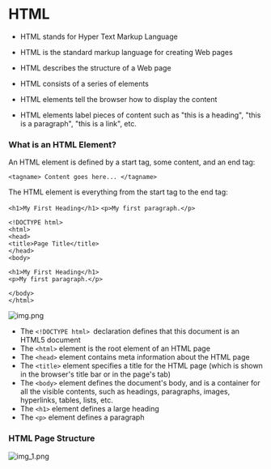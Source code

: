 # HTML
- HTML stands for Hyper Text Markup Language

- HTML is the standard markup language for creating Web pages

- HTML describes the structure of a Web page

- HTML consists of a series of elements

- HTML elements tell the browser how to display the content

- HTML elements label pieces of content such as "this is a heading", "this is a paragraph", "this is a link", etc.

### What is an HTML Element?
An HTML element is defined by a start tag, some content, and an end tag:

```<tagname> Content goes here... </tagname>```

The HTML element is everything from the start tag to the end tag:

`<h1>My First Heading</h1>`
`<p>My first paragraph.</p>`




```
<!DOCTYPE html>
<html>
<head>
<title>Page Title</title>
</head>
<body>

<h1>My First Heading</h1>
<p>My first paragraph.</p>

</body>
</html>
```

![img.png](img.png)


- The `<!DOCTYPE html> `declaration defines that this document is an HTML5 document
- The `<html>` element is the root element of an HTML page
- The `<head>` element contains meta information about the HTML page
- The `<title>` element specifies a title for the HTML page (which is shown in the browser's title bar or in the page's tab)
- The `<body>` element defines the document's body, and is a container for all the visible contents, such as headings, paragraphs, images, hyperlinks, tables, lists, etc.
- The `<h1>` element defines a large heading
- The `<p>` element defines a paragraph


### HTML Page Structure

![img_1.png](img_1.png)







